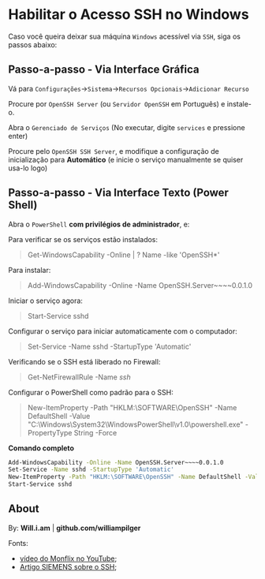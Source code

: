# Habilitar o Acesso SSH no Windows

Caso você queira deixar sua máquina `Windows` acessível via `SSH`, siga os passos abaixo:



## Passo-a-passo - Via Interface Gráfica

Vá para `Configurações`->`Sistema`->`Recursos Opcionais`->`Adicionar Recurso`

Procure por `OpenSSH Server` (ou `Servidor OpenSSH` em Português) e instale-o.

Abra o `Gerenciado de Serviços` (No executar, digite `services` e pressione enter)

Procure pelo `OpenSSH SSH Server`, e modifique a configuração de inicialização para **Automático** (e inicie o serviço manualmente se quiser usa-lo logo)



## Passo-a-passo - Via Interface Texto (Power Shell)

Abra o `PowerShell` **com privilégios de administrador**, e:

Para verificar se os serviços estão instalados:
> Get-WindowsCapability -Online | ? Name -like 'OpenSSH*'

Para instalar:
> Add-WindowsCapability -Online -Name OpenSSH.Server~~~~0.0.1.0

Iniciar o serviço agora:
> Start-Service sshd

Configurar o serviço para iniciar automaticamente com o computador:
> Set-Service -Name sshd -StartupType 'Automatic'

Verificando se o SSH está liberado no Firewall:
> Get-NetFirewallRule -Name *ssh*

Configurar o PowerShell como padrão para o SSH:
> New-ItemProperty -Path "HKLM:\SOFTWARE\OpenSSH" -Name DefaultShell -Value "C:\Windows\System32\WindowsPowerShell\v1.0\powershell.exe" -PropertyType String -Force

**Comando completo**
```sh
Add-WindowsCapability -Online -Name OpenSSH.Server~~~~0.0.1.0
Set-Service -Name sshd -StartupType 'Automatic'
New-ItemProperty -Path "HKLM:\SOFTWARE\OpenSSH" -Name DefaultShell -Value "C:\Windows\System32\WindowsPowerShell\v1.0\powershell.exe" -PropertyType String -Force
Start-Service sshd
```

## About

By: **Will.i.am** | **github.com/williampilger**

Fonts:

- [vídeo do Monflix no YouTube](https://www.youtube.com/watch?v=E8ziCZeaeoU);
- [Artigo SIEMENS sobre o SSH](https://docs.plm.automation.siemens.com/content/polarion/19.3/help/en_US/polarion_linux_installation/configure_ole_object_support_and_attachment_preview_generator/install_openssh.html);

